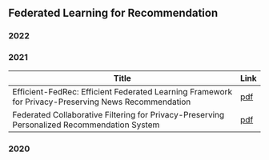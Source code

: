 ## Federated Learning for Recommendation

### 2022

### 2021
| Title | Link |  
| --- | --- |  
| Efficient-FedRec: Efficient Federated Learning Framework for Privacy-Preserving News Recommendation |  [pdf](https://aclanthology.org/2021.emnlp-main.223) |
| Federated Collaborative Filtering for Privacy-Preserving Personalized Recommendation System | [pdf](https://arxiv.org/abs/1901.09888) |

### 2020